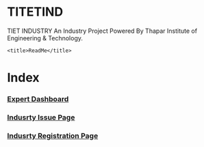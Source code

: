 # TITETIND
TIET INDUSTRY
An Industry Project Powered By Thapar Institute of Engineering & Technology.
<!DOCTYPE html>
<html lang="en">
<head>
    <meta charset="UTF-8">
    <meta http-equiv="X-UA-Compatible" content="IE=edge">
    <meta name="viewport" content="width=device-width, initial-scale=1.0">
    <link href="https://cdn.jsdelivr.net/npm/bootstrap@5.2.1/dist/css/bootstrap.min.css" rel="stylesheet">

    <title>ReadMe</title>
</head>
<body>
    <div class="container">
        <h1>Index</h1>
        <h3><a href="Expert/dashboard.html">Expert Dashboard</a></h3>
        <h3><a href="Industry/sub_issue_indust.html">Indusrty Issue Page</a></h3>
        <h3><a href="Industry/registration.html">Indusrty Registration Page </a></h3>  
    </div>
</body>
</html>